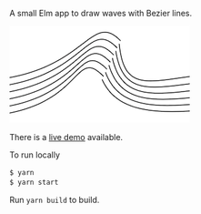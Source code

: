 A small Elm app to draw waves with Bezier lines.

![Waves](/doc/waves.png?raw=true)

There is a [live demo](https://smatting.github.io/waves-demo/) available.

To run locally
```sh
$ yarn
$ yarn start
```

Run `yarn build` to build.

